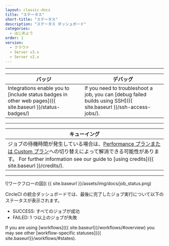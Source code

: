 ```yaml
---
layout: classic-docs
title: "ステータス"
short-title: "ステータス"
description: "ステータス ダッシュボード"
categories:
  - はじめよう
order: 1
version:
  - クラウド
  - Server v3.x
  - Server v2.x
---
```


<hr />

| バッジ                                                                                                      | デバッグ                                                                                                             |
| -------------------------------------------------------------------------------------------------------- | ---------------------------------------------------------------------------------------------------------------- |
| Integrations enable you to [include status badges in other web pages]({{ site.baseurl }}/status-badges/) | If you need to troubleshoot a job, you can [debug failed builds using SSH]({{ site.baseurl }}/ssh-access-jobs/). |

<hr />

| キューイング                                                                                                                                                                                              |
| --------------------------------------------------------------------------------------------------------------------------------------------------------------------------------------------------- |
| ジョブの待機時間が発生している場合は、[Performance プランまたは Custom プラン](https://circleci.com/ja/pricing/)への切り替えによって解消できる可能性があります。 For further information see our guide to [using credits]({{ site.baseurl }}/credits/). |

<hr />

![ワークフローの図]( {{ site.baseurl }}/assets/img/docs/job_status.png)

CircleCI の統合ダッシュボードでは、最後に完了したジョブ実行について以下のステータスが表示されます。

- SUCCESS: すべてのジョブが成功
- FAILED: 1 つ以上のジョブが失敗

If you are using [workflows]({{ site.baseurl}}/workflows/#overview) you may see other [workflow-specific statuses]({{ site.baseurl}}/workflows/#states).
